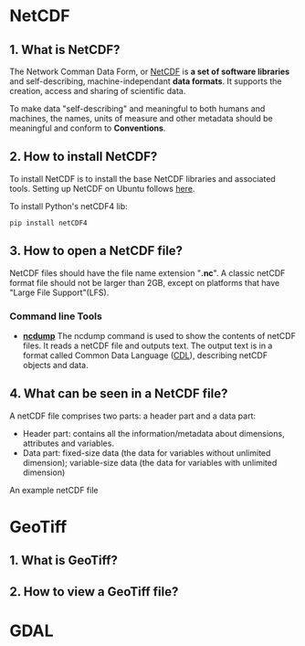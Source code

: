 # NetCDF
## 1. What is NetCDF?
The Network Comman Data Form, or [NetCDF](https://www.unidata.ucar.edu/software/netcdf/docs/) is **a set of software libraries** 
and self-describing, machine-independant **data formats**. It supports the creation, access and sharing of scientific data. 

To make data "self-describing" and meaningful to both humans and machines, the names, units of measure and other metadata should be meaningful and conform to **Conventions**. 

## 2. How to install NetCDF?
To install NetCDF is to install the base NetCDF libraries and associated tools. Setting up NetCDF on Ubuntu follows [here](https://skygiant.com.au/setting-up-netcdf-on-ubuntu/).

To install Python's netCDF4 lib:
```
pip install netCDF4
```
## 3. How to open a NetCDF file?
NetCDF files should have the file name extension "**.nc**". A classic netCDF format file should not be larger than 2GB, except on platforms that have "Large File Support"(LFS). 

### Command line Tools
* **[ncdump](https://www.unidata.ucar.edu/software/netcdf/docs/netcdf_utilities_guide.html#ncdump_guide)**
The ncdump command is used to show the contents of netCDF files. It reads a netCDF file and outputs text. The output text is in a format called Common Data Language ([CDL](https://www.unidata.ucar.edu/software/netcdf/docs/netcdf_utilities_guide.html#cdl_guide)), describing netCDF objects and data. 
## 4. What can be seen in a NetCDF file?


A netCDF file comprises two parts: a header part and a data part:
* Header part: contains all the information/metadata about dimensions, attributes and variables. 
* Data part: fixed-size data (the data for variables without unlimited dimension); variable-size data (the data for variables with unlimited dimension)

An example netCDF file


# GeoTiff
## 1. What is GeoTiff?

## 2. How to view a GeoTiff file?

# GDAL
